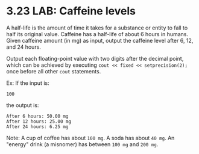 # 3.23 LAB: Caffeine levels
A half-life is the amount of time it takes for a substance or entity to fall to half its original value.
Caffeine has a half-life of about 6 hours in humans.
Given caffeine amount (in mg) as input, output the caffeine level after 6, 12, and 24 hours.

Output each floating-point value with two digits after the decimal point, which can be achieved by executing
`cout << fixed << setprecision(2);` once before all other `cout` statements.

Ex: If the input is:
```
100
```
the output is:
```
After 6 hours: 50.00 mg
After 12 hours: 25.00 mg
After 24 hours: 6.25 mg
```
Note: A cup of coffee has about `100 mg`. A soda has about `40 mg`. An "energy" drink (a misnomer) has between `100 mg` and `200 mg`.